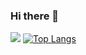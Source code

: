 ### Hi there 👋

![](https://github-profile-summary-cards.vercel.app/api/cards/profile-details?username=Eudgene8&theme=solarized_dark)
[![Top Langs](https://github-readme-stats.vercel.app/api/top-langs/?username=Eudgene8&layout=compact)](https://github.com/anuraghazra/github-readme-stats)
<!--
**Eudgene8/Eudgene8** is a ✨ _special_ ✨ repository because its `README.md` (this file) appears on your GitHub profile.

Here are some ideas to get you started:

- 🔭 I’m currently working on ...
- 🌱 I’m currently learning ...
- 👯 I’m looking to collaborate on ...
- 🤔 I’m looking for help with ...
- 💬 Ask me about ...
- 📫 How to reach me: ...
- 😄 Pronouns: ...
- ⚡ Fun fact: ...
-->
